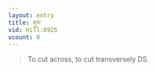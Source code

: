 ```yaml
---
layout: entry
title: རྡུམ་
vid: Hill:0925
vcount: 0
---
```

> To cut across, to cut transversely DS\.


